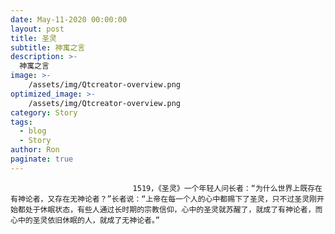 ```yaml
---
date: May-11-2020 00:00:00
layout: post
title: 圣灵
subtitle: 神寓之言
description: >-
  神寓之言
image: >-
    /assets/img/Qtcreator-overview.png
optimized_image: >-
    /assets/img/Qtcreator-overview.png
category: Story
tags:
  - blog
  - Story
author: Ron
paginate: true
---
```


							　　1519，《圣灵》一个年轻人问长者：“为什么世界上既存在有神论者，又存在无神论者？”长者说：“上帝在每一个人的心中都赐下了圣灵，只不过圣灵刚开始都处于休眠状态，有些人通过长时期的宗教信仰，心中的圣灵就苏醒了，就成了有神论者，而心中的圣灵依旧休眠的人，就成了无神论者。”
							
							
						